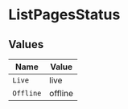 # ListPagesStatus


## Values

| Name      | Value     |
| --------- | --------- |
| `Live`    | live      |
| `Offline` | offline   |